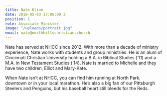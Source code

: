 ```yaml
---
title: Nate Kline
date: 2018-05-03 17:05:00 Z
position: 1
role: Associate Minister
image: "/uploads/portrait.jpg"
email: nate@northhillschristian.church
---
```


Nate has served at NHCC since 2012. With more than a decade of ministry experience, Nate works with students and group ministries. He is  an alum of Cincinnati Christian University holding a B.A. in Biblical Studies (‘11) and a M.A. in New Testament Studies (‘14). Nate is married to Michelle and they have two children, Elliot and Mary-Kate.

When Nate isn’t at NHCC, you can find him running at North Park, downtown or in your local marathon. He’s also a big fan of our Pittsburgh Steelers and Penguins, but his baseball heart still bleeds for the Reds.